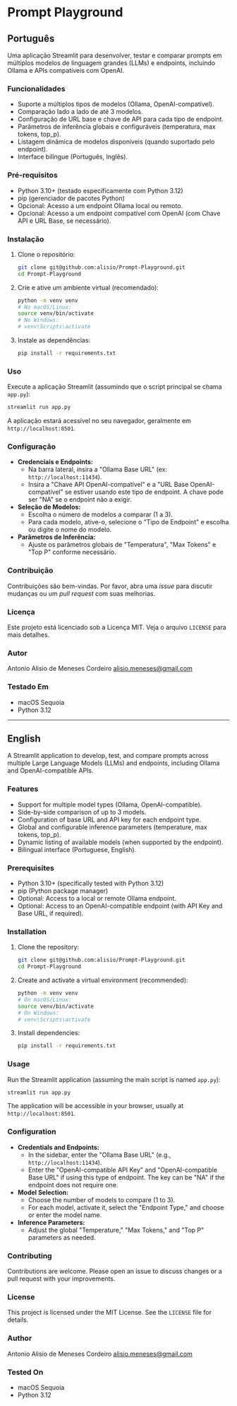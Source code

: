 # Prompt Playground

## Português

Uma aplicação Streamlit para desenvolver, testar e comparar prompts em múltiplos modelos de linguagem grandes (LLMs) e endpoints, incluindo Ollama e APIs compatíveis com OpenAI.

### Funcionalidades

*   Suporte a múltiplos tipos de modelos (Ollama, OpenAI-compatível).
*   Comparação lado a lado de até 3 modelos.
*   Configuração de URL base e chave de API para cada tipo de endpoint.
*   Parâmetros de inferência globais e configuráveis (temperatura, max tokens, top_p).
*   Listagem dinâmica de modelos disponíveis (quando suportado pelo endpoint).
*   Interface bilíngue (Português, Inglês).

### Pré-requisitos

*   Python 3.10+ (testado especificamente com Python 3.12)
*   pip (gerenciador de pacotes Python)
*   Opcional: Acesso a um endpoint Ollama local ou remoto.
*   Opcional: Acesso a um endpoint compatível com OpenAI (com Chave API e URL Base, se necessário).

### Instalação

1.  Clone o repositório:
    ```bash
    git clone git@github.com:alisio/Prompt-Playground.git
    cd Prompt-Playground
    ```

2.  Crie e ative um ambiente virtual (recomendado):
    ```bash
    python -m venv venv
    # No macOS/Linux:
    source venv/bin/activate
    # No Windows:
    # venv\Scripts\activate
    ```

3.  Instale as dependências:
    ```bash
    pip install -r requirements.txt
    ```

### Uso

Execute a aplicação Streamlit (assumindo que o script principal se chama `app.py`):

```bash
streamlit run app.py
```

A aplicação estará acessível no seu navegador, geralmente em `http://localhost:8501`.

### Configuração

*   **Credenciais e Endpoints:**
    *   Na barra lateral, insira a "Ollama Base URL" (ex: `http://localhost:11434`).
    *   Insira a "Chave API OpenAI-compatível" e a "URL Base OpenAI-compatível" se estiver usando este tipo de endpoint. A chave pode ser "NA" se o endpoint não a exigir.
*   **Seleção de Modelos:**
    *   Escolha o número de modelos a comparar (1 a 3).
    *   Para cada modelo, ative-o, selecione o "Tipo de Endpoint" e escolha ou digite o nome do modelo.
*   **Parâmetros de Inferência:**
    *   Ajuste os parâmetros globais de "Temperatura", "Max Tokens" e "Top P" conforme necessário.

### Contribuição

Contribuições são bem-vindas. Por favor, abra uma *issue* para discutir mudanças ou um *pull request* com suas melhorias.

### Licença

Este projeto está licenciado sob a Licença MIT. Veja o arquivo `LICENSE` para mais detalhes.

### Autor

Antonio Alisio de Meneses Cordeiro
<alisio.meneses@gmail.com>

### Testado Em

*   macOS Sequoia
*   Python 3.12

---

## English

A Streamlit application to develop, test, and compare prompts across multiple Large Language Models (LLMs) and endpoints, including Ollama and OpenAI-compatible APIs.

### Features

*   Support for multiple model types (Ollama, OpenAI-compatible).
*   Side-by-side comparison of up to 3 models.
*   Configuration of base URL and API key for each endpoint type.
*   Global and configurable inference parameters (temperature, max tokens, top_p).
*   Dynamic listing of available models (when supported by the endpoint).
*   Bilingual interface (Portuguese, English).

### Prerequisites

*   Python 3.10+ (specifically tested with Python 3.12)
*   pip (Python package manager)
*   Optional: Access to a local or remote Ollama endpoint.
*   Optional: Access to an OpenAI-compatible endpoint (with API Key and Base URL, if required).

### Installation

1.  Clone the repository:
    ```bash
    git clone git@github.com:alisio/Prompt-Playground.git
    cd Prompt-Playground
    ```

2.  Create and activate a virtual environment (recommended):
    ```bash
    python -m venv venv
    # On macOS/Linux:
    source venv/bin/activate
    # On Windows:
    # venv\Scripts\activate
    ```

3.  Install dependencies:
    ```bash
    pip install -r requirements.txt
    ```

### Usage

Run the Streamlit application (assuming the main script is named `app.py`):

```bash
streamlit run app.py
```

The application will be accessible in your browser, usually at `http://localhost:8501`.

### Configuration

*   **Credentials and Endpoints:**
    *   In the sidebar, enter the "Ollama Base URL" (e.g., `http://localhost:11434`).
    *   Enter the "OpenAI-compatible API Key" and "OpenAI-compatible Base URL" if using this type of endpoint. The key can be "NA" if the endpoint does not require one.
*   **Model Selection:**
    *   Choose the number of models to compare (1 to 3).
    *   For each model, activate it, select the "Endpoint Type," and choose or enter the model name.
*   **Inference Parameters:**
    *   Adjust the global "Temperature," "Max Tokens," and "Top P" parameters as needed.

### Contributing

Contributions are welcome. Please open an issue to discuss changes or a pull request with your improvements.

### License

This project is licensed under the MIT License. See the `LICENSE` file for details.

### Author

Antonio Alisio de Meneses Cordeiro
<alisio.meneses@gmail.com>

### Tested On

*   macOS Sequoia
*   Python 3.12
